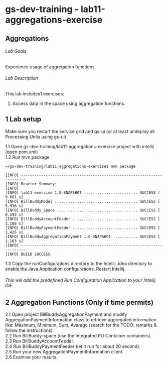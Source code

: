 # gs-dev-training - lab11-aggregations-exercise

##   Aggregations

###### Lab Goals
Experience usage of aggregation functions

###### Lab Description
This lab includes1 exercises:
1.	Access data in the space using aggregation functions.

## 1 Lab setup
Make sure you restart the service grid and gs-ui (or at least undeploy all Processing Units using gs-ui)
               
1.1 Open gs-dev-training/lab11-aggregations-exercise project with intellij (open pom.xml) <br />
1.2 Run mvn package

    ~/gs-dev-training/lab11-aggregations-exercise$ mvn package
    
    [INFO] ------------------------------------------------------------------------
    [INFO] Reactor Summary:
    [INFO] 
    [INFO] lab11-exercise 1.0-SNAPSHOT ........................ SUCCESS [  0.661 s]
    [INFO] BillBuddyModel ..................................... SUCCESS [  5.916 s]
    [INFO] BillBuddy_Space .................................... SUCCESS [  0.593 s]
    [INFO] BillBuddyAccountFeeder ............................. SUCCESS [  1.188 s]
    [INFO] BillBuddyPaymentFeeder ............................. SUCCESS [  1.426 s]
    [INFO] BillBuddyAggregationPayment 1.0-SNAPSHOT ........... SUCCESS [  1.103 s]
    [INFO] ------------------------------------------------------------------------
    [INFO] BUILD SUCCESS



1.3 Copy the runConfigurations directory to the Intellij .idea directory to enable the Java Application configurations. Restart Intellij.
###### This will add the predefined Run Configuration Application to your Intellij IDE.

## 2	Aggregation Functions (Only if time permits)
2.1	Open project BillBuddyAggregationPayment and modify 
        AggregationPaymentInformation class to retrieve aggregated information 
        like: Maximum, Minimum, Sum, Avarage 
        (search for the TODO: remarks & follow the instructions). <br />
2.2	Run BillBuddy-space (use the Integrated PU Container containers). <br />
2.3	Run BillBuddyAccountFeeder. <br />
2.4	Run BillBuddyPaymentFeeder (let it run for about 20 second). <br />
2.5	Run your new AggregationPaymentInformation client. <br />
2.6	Examine your results. <br />
